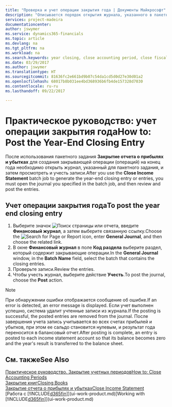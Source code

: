 ```yaml
---
title: "Проверка и учет операции закрытия года | Документы Майкрософт"
description: "Описывается порядок открытия журнала, указанного в пакетном задании \"Закрытие отчета о прибылях и убытках\", и проверки и учета операции закрытия года."
services: project-madeira
documentationcenter: 
author: jswymer
ms.service: dynamics365-financials
ms.topic: article
ms.devlang: na
ms.tgt_pltfrm: na
ms.workload: na
ms.search.keywords: year closing, close accounting period, close fiscal year, bank account detailed trial balance
ms.date: 03/29/2017
ms.author: jswymer
ms.translationtype: HT
ms.sourcegitcommit: 81636fc2e661bd9b07c54da1cd5d0d27e30d01a2
ms.openlocfilehash: 68017b8b031ee4bd368936b6fb4de157328d7030
ms.contentlocale: ru-ru
ms.lasthandoff: 09/22/2017

---
```

# <a name="how-to-post-the-year-end-closing-entry"></a><span data-ttu-id="aa974-103">Практическое руководство: учет операции закрытия года</span><span class="sxs-lookup"><span data-stu-id="aa974-103">How to: Post the Year-End Closing Entry</span></span>
<span data-ttu-id="aa974-104">После использования пакетного задания **Закрытие отчета о прибылях и убытках** для создания закрывающей операции (операций) на конец года необходимо открыть журнал, указанный для пакетного задания, и затем просмотреть и учесть записи.</span><span class="sxs-lookup"><span data-stu-id="aa974-104">After you use the **Close Income Statement** batch job to generate the year-end closing entry or entries, you must open the journal you specified in the batch job, and then review and post the entries.</span></span>

## <a name="to-post-the-year-end-closing-entry"></a><span data-ttu-id="aa974-105">Учет операции закрытия года</span><span class="sxs-lookup"><span data-stu-id="aa974-105">To post the year end closing entry</span></span>
1. <span data-ttu-id="aa974-106">Выберите значок ![Поиск страницы или отчета](media/ui-search/search_small.png "Значок поиска страницы или отчета"), введите **Финансовый журнал**, а затем выберите связанную ссылку.</span><span class="sxs-lookup"><span data-stu-id="aa974-106">Choose the ![Search for Page or Report](media/ui-search/search_small.png "Search for Page or Report icon") icon, enter **General Journal**, and then choose the related link.</span></span>
2. <span data-ttu-id="aa974-107">В окне **Финансовый журнал** в поле **Код раздела** выберите раздел, который содержит закрывающие операции.</span><span class="sxs-lookup"><span data-stu-id="aa974-107">In the **General Journal** window, in the **Batch Name** field, select the batch that contains the closing entries.</span></span>
3. <span data-ttu-id="aa974-108">Проверьте записи.</span><span class="sxs-lookup"><span data-stu-id="aa974-108">Review the entries.</span></span>
4. <span data-ttu-id="aa974-109">Чтобы учесть журнал, выберите действие **Учесть**.</span><span class="sxs-lookup"><span data-stu-id="aa974-109">To post the journal, choose the **Post** action.</span></span>

> [!NOTE]  
>   <span data-ttu-id="aa974-110">При обнаружении ошибки отображается сообщение об ошибке.</span><span class="sxs-lookup"><span data-stu-id="aa974-110">If an error is detected, an error message is displayed.</span></span> <span data-ttu-id="aa974-111">Если учет выполнен успешно, система удалит учтенные записи из журнала.</span><span class="sxs-lookup"><span data-stu-id="aa974-111">If the posting is successful, the posted entries are removed from the journal.</span></span> <span data-ttu-id="aa974-112">После завершения учета запись учитывается во всех счетах прибылей и убытков, при этом ее сальдо становится нулевым, и результат года переносится в балансовый отчет.</span><span class="sxs-lookup"><span data-stu-id="aa974-112">After posting is complete, an entry is posted to each income statement account so that its balance becomes zero and the year's result is transferred to the balance sheet.</span></span>

## <a name="see-also"></a><span data-ttu-id="aa974-113">См. также</span><span class="sxs-lookup"><span data-stu-id="aa974-113">See Also</span></span>
[<span data-ttu-id="aa974-114">Практическое руководство. Закрытие учетных периодов</span><span class="sxs-lookup"><span data-stu-id="aa974-114">How to: Close Accounting Periods</span></span>](year-close-account-periods.md)  
[<span data-ttu-id="aa974-115">Закрытие книг</span><span class="sxs-lookup"><span data-stu-id="aa974-115">Closing Books</span></span>](year-close-books.md)  
[<span data-ttu-id="aa974-116">Закрытие отчета о прибылях и убытках</span><span class="sxs-lookup"><span data-stu-id="aa974-116">Close Income Statement</span></span>](year-close-income-statement.md)  
<span data-ttu-id="aa974-117">[Работа с [!INCLUDE[d365fin](includes/d365fin_md.md)]](ui-work-product.md)</span><span class="sxs-lookup"><span data-stu-id="aa974-117">[Working with [!INCLUDE[d365fin](includes/d365fin_md.md)]](ui-work-product.md)</span></span>


